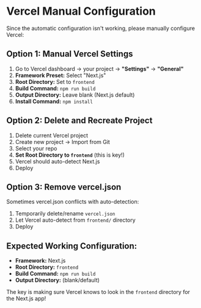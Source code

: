 # Vercel Manual Configuration

Since the automatic configuration isn't working, please manually configure Vercel:

## **Option 1: Manual Vercel Settings**

1. Go to Vercel dashboard → your project → **"Settings"** → **"General"**
2. **Framework Preset:** Select "Next.js"
3. **Root Directory:** Set to `frontend`
4. **Build Command:** `npm run build`
5. **Output Directory:** Leave blank (Next.js default)
6. **Install Command:** `npm install`

## **Option 2: Delete and Recreate Project**

1. Delete current Vercel project
2. Create new project → Import from Git
3. Select your repo
4. **Set Root Directory to `frontend`** (this is key!)
5. Vercel should auto-detect Next.js
6. Deploy

## **Option 3: Remove vercel.json**

Sometimes vercel.json conflicts with auto-detection:
1. Temporarily delete/rename `vercel.json`
2. Let Vercel auto-detect from `frontend/` directory
3. Deploy

## **Expected Working Configuration:**
- **Framework:** Next.js
- **Root Directory:** `frontend`
- **Build Command:** `npm run build`
- **Output Directory:** (blank/default)

The key is making sure Vercel knows to look in the `frontend` directory for the Next.js app!